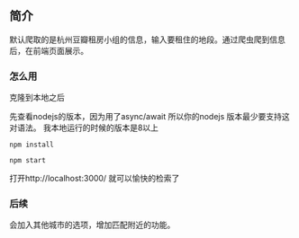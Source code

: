 ## 简介
默认爬取的是杭州豆瓣租房小组的信息，输入要租住的地段。通过爬虫爬到信息后，在前端页面展示。

### 怎么用
克隆到本地之后

先查看nodejs的版本，因为用了async/await 所以你的nodejs 版本最少要支持这对语法。
我本地运行的时候的版本是8以上

```
npm install

npm start

```

打开http://localhost:3000/
就可以愉快的检索了

### 后续
会加入其他城市的选项，增加匹配附近的功能。